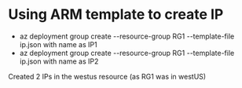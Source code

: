 # Using ARM template to create IP
* az deployment group create --resource-group RG1 --template-file ip.json with name as IP1
* az deployment group create --resource-group RG1 --template-file ip.json with name as IP2

Created 2 IPs in the westus resource (as RG1 was in westUS)



